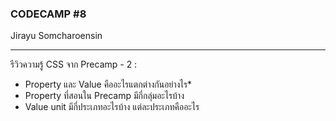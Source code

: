 ### CODECAMP #8
Jirayu Somcharoensin    
___
รีวิวความรู้ CSS จาก Precamp - 2  : 
* Property และ Value คืออะไรแตกต่างกันอย่างไร*
* Property ที่สอนใน Precamp มีกี่กลุ่มอะไรบ้าง
* Value unit มีกี่ประเภทอะไรบ้าง แต่ละประเภทคืออะไร

